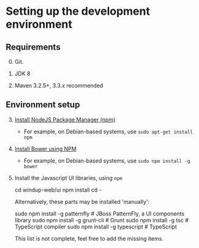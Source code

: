 
Setting up the development environment
======================================

Requirements
-------------
 
0) Git.

1) JDK 8
 
2) Maven 3.2.5+, 3.3.x recommended

Environment setup
-----------------
 
3) [Install NodeJS Package Manager (npm)](https://nodejs.org/en/download/package-manager/)
    * For example, on Debian-based systems, use `sudo apt-get install npm`

3) [Install Bower using NPM](http://bower.io/#install-bower)
    * For example, on Debian-based systems, use `sudo npm install -g bower`

4) Install the Javascript UI libraries, using `npm`

    cd windup-web/ui
    npm install
    cd -
    
   Alternatively, these parts may be installed 'manually':
   
    sudo npm install -g patternfly # JBoss PatternFly, a UI components library
    sudo npm install -g grunt-cli  # Grunt
    sudo npm install -g tsc        # TypeScript compiler
    sudo npm install -g typescript # TypeScript
    
    This list is not complete, feel free to add the missing items.
  
 
